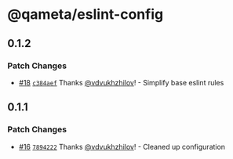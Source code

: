 # @qameta/eslint-config

## 0.1.2

### Patch Changes

- [#18](https://github.com/qameta/fe-core/pull/18) [`c384aef`](https://github.com/qameta/fe-core/commit/c384aef46f58786a652acbb6b91fad9185f08738) Thanks [@vdvukhzhilov](https://github.com/vdvukhzhilov)! - Simplify base eslint rules

## 0.1.1

### Patch Changes

- [#16](https://github.com/qameta/fe-core/pull/16) [`7894222`](https://github.com/qameta/fe-core/commit/789422256725c2cf1547db63bc48d6096472bf04) Thanks [@vdvukhzhilov](https://github.com/vdvukhzhilov)! - Cleaned up configuration
